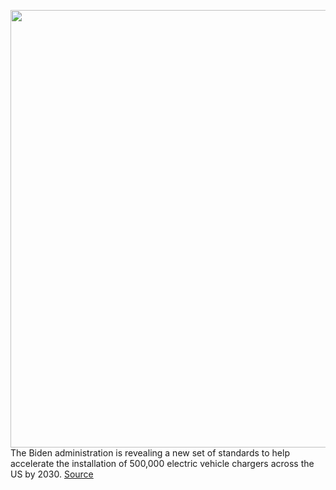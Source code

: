 <img src='https://cdn.vox-cdn.com/thumbor/tokqCy_mNYHld2B39a9n4Dw1-lk=/0x0:2040x1360/1200x800/filters:focal(857x517:1183x843)/cdn.vox-cdn.com/uploads/chorus_image/image/70958692/ahawkins_20210503_4551_0015.0.jpg' width='700px' /><br/>
The Biden administration is revealing a new set of standards to help accelerate the installation of 500,000 electric vehicle chargers across the US by 2030.
<a href='https://www.theverge.com/2022/6/9/23160493/biden-ev-charging-standards-electric-vehicle-buttigieg'> Source <a/>